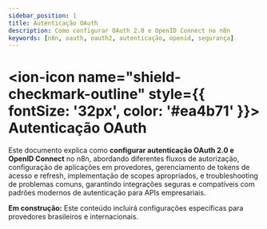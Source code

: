 ```yaml
---
sidebar_position: 1
title: Autenticação OAuth
description: Como configurar OAuth 2.0 e OpenID Connect no n8n
keywords: [n8n, oauth, oauth2, autenticação, openid, segurança]
---
```


# <ion-icon name="shield-checkmark-outline" style={{ fontSize: '32px', color: '#ea4b71' }}></ion-icon> Autenticação OAuth

Este documento explica como **configurar autenticação OAuth 2.0 e OpenID Connect** no n8n, abordando diferentes fluxos de autorização, configuração de aplicações em provedores, gerenciamento de tokens de acesso e refresh, implementação de scopes apropriados, e troubleshooting de problemas comuns, garantindo integrações seguras e compatíveis com padrões modernos de autenticação para APIs empresariais.

**Em construção:** Este conteúdo incluirá configurações específicas para provedores brasileiros e internacionais.
